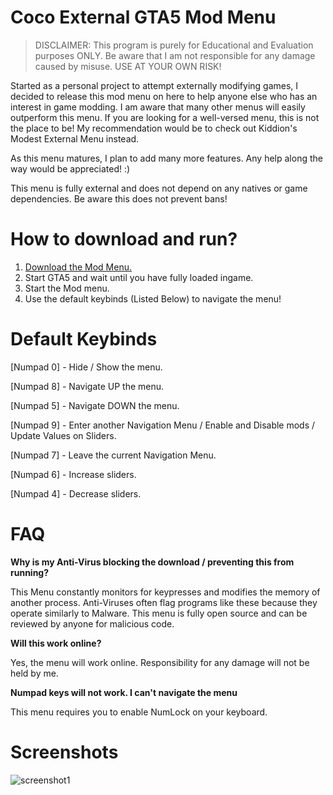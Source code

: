 # Coco External GTA5 Mod Menu
> DISCLAIMER: This program is purely for Educational and Evaluation purposes ONLY. Be aware that I am not responsible for any damage caused by misuse. USE AT YOUR OWN RISK! 

Started as a personal project to attempt externally modifying games, I decided to release this mod menu on here to help anyone else who has an interest in game modding.
I am aware that many other menus will easily outperform this menu. If you are looking for a well-versed menu, this is not the place to be! My recommendation would be to check out Kiddion's Modest External Menu instead.

As this menu matures, I plan to add many more features. Any help along the way would be appreciated! :)

This menu is fully external and does not depend on any natives or game dependencies. Be aware this does not prevent bans!

# How to download and run?
1. [Download the Mod Menu.](https://github.com/coltonk9043/Coco-External-GTA-Menu/releases)
2. Start GTA5 and wait until you have fully loaded ingame.
3. Start the Mod menu.
4. Use the default keybinds (Listed Below) to navigate the menu!

# Default Keybinds
[Numpad 0] - Hide / Show the menu.

[Numpad 8] - Navigate UP the menu.

[Numpad 5] - Navigate DOWN the menu.

[Numpad 9] - Enter another Navigation Menu / Enable and Disable mods / Update Values on Sliders.

[Numpad 7] - Leave the current Navigation Menu.

[Numpad 6] - Increase sliders.

[Numpad 4] - Decrease sliders.


# FAQ
**Why is my Anti-Virus blocking the download / preventing this from running?**

This Menu constantly monitors for keypresses and modifies the memory of another process. Anti-Viruses often flag programs like these because they operate similarly to Malware. This menu is fully open source and can be reviewed by anyone for malicious code.

**Will this work online?**

Yes, the menu will work online. Responsibility for any damage will not be held by me.

**Numpad keys will not work. I can't navigate the menu**

This menu requires you to enable NumLock on your keyboard.

# Screenshots
![screenshot1](https://user-images.githubusercontent.com/56643581/133678104-ddcd3502-231c-4e6c-84b8-65166d7ea3b6.png)
